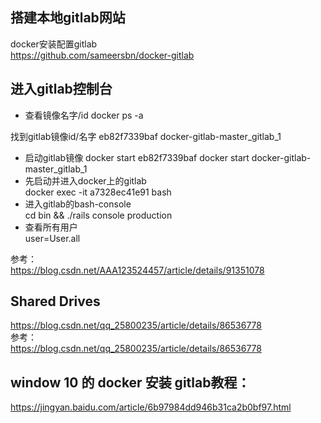 ## 搭建本地gitlab网站  
docker安装配置gitlab  
https://github.com/sameersbn/docker-gitlab

## 进入gitlab控制台
* 查看镜像名字/id
docker ps -a

找到gitlab镜像id/名字
eb82f7339baf
docker-gitlab-master_gitlab_1
* 启动gitlab镜像
docker start eb82f7339baf
docker start docker-gitlab-master_gitlab_1
* 先启动并进入docker上的gitlab  
docker exec -it a7328ec41e91 bash  
* 进入gitlab的bash-console  
cd bin && ./rails console production  
*  查看所有用户  
user=User.all  

参考：  
https://blog.csdn.net/AAA123524457/article/details/91351078  

## Shared Drives  
https://blog.csdn.net/qq_25800235/article/details/86536778  
参考：  
https://blog.csdn.net/qq_25800235/article/details/86536778  

## window 10 的 docker 安装 gitlab教程：
https://jingyan.baidu.com/article/6b97984dd946b31ca2b0bf97.html 